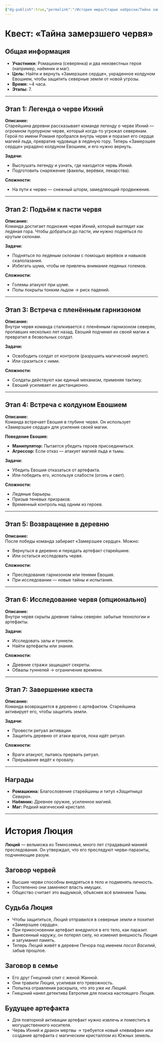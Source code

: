 ```yaml
---
{"dg-publish":true,"permalink":"/История мира/Старые наброски/Тайна замёрзшего червя/","noteIcon":"","created":"2025-09-07T13:19:34.330+03:00","updated":"2025-09-07T09:47:58.578+03:00"}
---
```


# Квест: «Тайна замерзшего червя»

## Общая информация
- **Участники:** Ромашкина (северянка) и два неизвестных героя (например, наёмник и маг).  
- **Цель:** Найти и вернуть «Замерзшее сердце», украденное колдуном Евошием, чтобы защитить северные земли от новой угрозы.  
- **Время:** ~4 часа.  
- **Этапы:** 7.  

---

## Этап 1: Легенда о черве Ихний
**Описание:**  
Старейшина деревни рассказывает команде легенду о черве Ихний — огромном пурпурном черве, который когда-то угрожал северянам. Герой по имени Романя пробрался внутрь червя и поразил его сердце магией льда, превратив чудовище в ледяную гору. Теперь «Замерзшее сердце» украдено колдуном Евошием, и его нужно вернуть.  

**Задачи:**  
- Выслушать легенду и узнать, где находится червь Ихний.  
- Подготовить снаряжение (факелы, верёвки, лекарства).  

**Сложности:**  
- На пути к червю — снежный шторм, замедляющий продвижение.  

---

## Этап 2: Подъём к пасти червя
**Описание:**  
Команда достигает подножия червя Ихний, который выглядит как ледяная гора. Чтобы добраться до пасти, им нужно подняться по крутым склонам.  

**Задачи:**  
- Подняться по ледяным склонам с помощью верёвок и навыков скалолазания.  
- Избегать шума, чтобы не привлечь внимание ледяных големов.  

**Сложности:**  
- Големы атакуют при шуме.  
- Полы покрыты тонким льдом → риск падений.  

---

## Этап 3: Встреча с пленённым гарнизоном
**Описание:**  
Внутри червя команда сталкивается с пленённым гарнизоном северян, пропавших несколько лет назад. Евоший подчинил их своей магии и превратил в безвольных солдат.  

**Задачи:**  
- Освободить солдат от контроля (разрушить магический амулет).  
- Или сразиться с ними.  

**Сложности:**  
- Солдаты действуют как единый механизм, применяя тактику.  
- Евоший усиливает их дистанционно.  

---

## Этап 4: Встреча с колдуном Евошием
**Описание:**  
Команда встречает Евошия в глубине червя. Он использует «Замерзшее сердце» для усиления своей магии.  

**Поведение Евошия:**  
- **Манипулятор:** Пытается убедить героев присоединиться.  
- **Агрессор:** Если отказ — атакует магией льда и тьмы.  

**Задачи:**  
- Убедить Евошия отказаться от артефакта.  
- Или победить его, используя слабости (огонь и свет).  

**Сложности:**  
- Ледяные барьеры.  
- Призыв теневых призраков.  
- Временный контроль над одним из героев.  

---

## Этап 5: Возвращение в деревню
**Описание:**  
После победы команда забирает «Замерзшее сердце». Можно:  
- Вернуться в деревню и передать артефакт старейшине.  
- Или остаться исследовать червя.  

**Сложности:**  
- Преследование гарнизоном или тенями Евошия.  
- При исследовании — новые тайны и испытания.  

---

## Этап 6: Исследование червя (опционально)
**Описание:**  
Внутри червя скрыты древние тайны северян: забытые технологии и артефакты.  

**Задачи:**  
- Исследовать залы и туннели.  
- Найти артефакты или знания.  

**Сложности:**  
- Древние стражи защищают секреты.  
- Обвалы туннелей → ограничение времени.  

---

## Этап 7: Завершение квеста
**Описание:**  
Команда возвращается в деревню с артефактом. Старейшина активирует его, чтобы защитить земли.  

**Задачи:**  
- Провести ритуал активации.  
- Защитить деревню от атаки врагов, пока идёт ритуал.  

**Сложности:**  
- Враги атакуют, пытаясь прервать ритуал.  
- Прерывание ведёт к провалу.  

---

## Награды
- **Ромашкина:** Благословение старейшины и титул *«Защитница Севера»*.  
- **Наёмник:** Древнее оружие, усиленное магией.  
- **Маг:** Редкий магический кристалл.  

---

# История Люция
**Люций** — вельможа из Темноземья, много лет страдавший манией преследования. Он утверждал, что его преследуют черви-паразиты, подчиняющие разум.  

## Заговор червей
- Высшие черви способны внедряться в тело и подменять личность.  
- Постепенно они заменяют власть имущих.  
- Общество считает это выдумкой, объясняя всё влиянием Тьмы.  

## Судьба Люция
- Чтобы защититься, Люций отправился в северные земли и похитил «Замерзшее сердце».  
- При прикосновении артефакт внедрился в его тело, как паразит.  
- Вынесенный наружу, он потерял силу, но изменил внешность Люция и затуманил память.  
- Теперь Люций живёт в деревне Печора под именем *посол Василий*, забыв прошлое.  

## Заговор в семье
- Его друг Гнецоний спит с женой Жанной.  
- Они травили Люция, усиливая его тревожность.  
- Попытка отравления раскрыла, что это уже *не Люций*.  
- Гнецоний нанял детектива Евтропия для поиска настоящего Люция.  

## Будущее артефакта
- Для повторной активации артефакт нужно извлечь и поместить в могущественного носителя.  
- Червь Ихний и дракон мертвы → требуется новый «левиафан» или создание артефакта с магическим кристаллом из Южных земель.  
